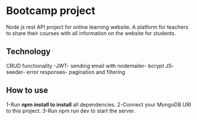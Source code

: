 # Bootcamp project
Node js rest API project for online learning website. A platform for teachers to share their courses with all information on the website for students.

## Technology
CRUD functionality -JWT- sending email with nodemailer- bcrypt JS- seeder- error responses- pagination and filtering

## How to use


1-Run **npm install to install** all dependencies.
2-Connect your MongoDB URI to this project.
3-Run npm run dev to start the server.
